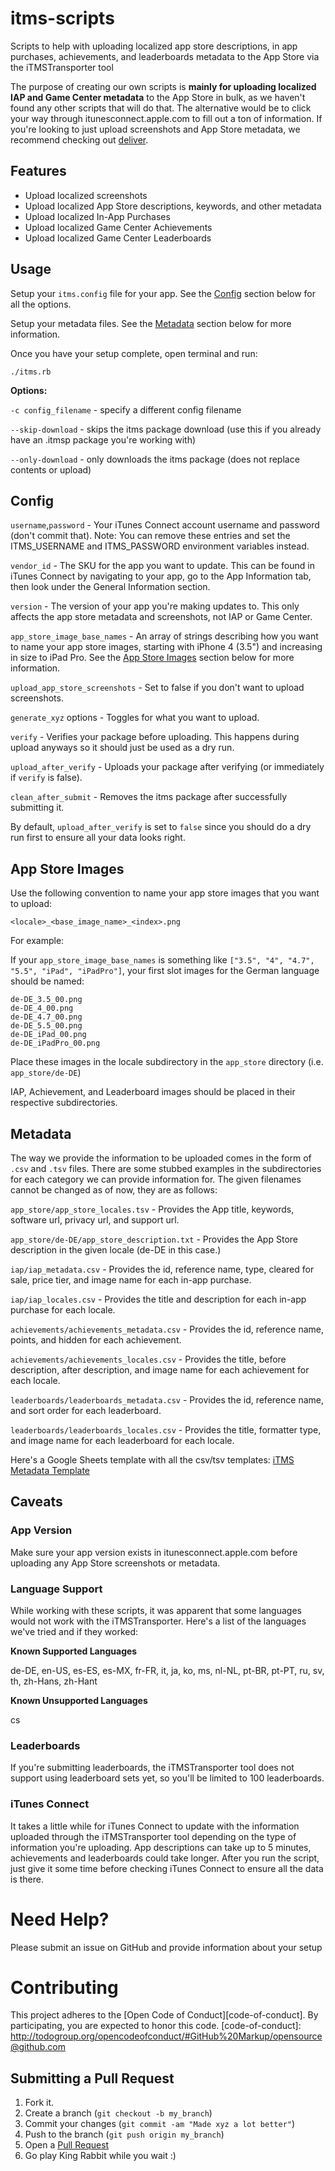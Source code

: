 # itms-scripts
Scripts to help with uploading localized app store descriptions, in app purchases, achievements, and leaderboards metadata to the App Store via the iTMSTransporter tool

The purpose of creating our own scripts is **mainly for uploading localized IAP and Game Center metadata** to the App Store in bulk, as we haven't found any other scripts that will do that.
The alternative would be to click your way through itunesconnect.apple.com to fill out a ton of information.
If you're looking to just upload screenshots and App Store metadata, we recommend checking out [deliver](https://github.com/fastlane/fastlane/tree/master/deliver).

## Features
* Upload localized screenshots
* Upload localized App Store descriptions, keywords, and other metadata
* Upload localized In-App Purchases
* Upload localized Game Center Achievements
* Upload localized Game Center Leaderboards

## Usage
Setup your `itms.config` file for your app. See the [Config](#config) section below for all the options.

Setup your metadata files. See the [Metadata](#metadata) section below for more information.

Once you have your setup complete, open terminal and run:
```
./itms.rb
```
**Options:**

`-c config_filename` - specify a different config filename

`--skip-download` - skips the itms package download (use this if you already have an .itmsp package you're working with)

`--only-download` - only downloads the itms package (does not replace contents or upload)

## Config
`username`,`password` - Your iTunes Connect account username and password (don't commit that). Note: You can remove these entries and set the ITMS\_USERNAME and ITMS\_PASSWORD environment variables instead.

`vendor_id` - The SKU for the app you want to update.
This can be found in iTunes Connect by navigating to your app, go to the App Information tab, then look under the General Information section.

`version` - The version of your app you're making updates to.
This only affects the app store metadata and screenshots, not IAP or Game Center.

`app_store_image_base_names` - An array of strings describing how you want to name your app store images, starting with iPhone 4 (3.5") and increasing in size to iPad Pro.
See the [App Store Images](#app-store-images) section below for more information.

`upload_app_store_screenshots` - Set to false if you don't want to upload screenshots.

`generate_xyz` options - Toggles for what you want to upload.

`verify` - Verifies your package before uploading. This happens during upload anyways so it should just be used as a dry run.

`upload_after_verify` - Uploads your package after verifying (or immediately if `verify` is false).

`clean_after_submit` - Removes the itms package after successfully submitting it.

By default, `upload_after_verify` is set to `false` since you should do a dry run first to ensure all your data looks right.

## App Store Images
Use the following convention to name your app store images that you want to upload:

`<locale>_<base_image_name>_<index>.png`

For example:

If your `app_store_image_base_names` is something like `["3.5", "4", "4.7", "5.5", "iPad", "iPadPro"]`,
your first slot images for the German language should be named:

```
de-DE_3.5_00.png
de-DE_4_00.png
de-DE_4.7_00.png
de-DE_5.5_00.png
de-DE_iPad_00.png
de-DE_iPadPro_00.png
```
Place these images in the locale subdirectory in the `app_store` directory (i.e. `app_store/de-DE`)

IAP, Achievement, and Leaderboard images should be placed in their respective subdirectories.

## Metadata
The way we provide the information to be uploaded comes in the form of `.csv` and `.tsv` files.
There are some stubbed examples in the subdirectories for each category we can provide information for.
The given filenames cannot be changed as of now, they are as follows:

`app_store/app_store_locales.tsv` - Provides the App title, keywords, software url, privacy url, and support url.

`app_store/de-DE/app_store_description.txt` - Provides the App Store description in the given locale (de-DE in this case.)

`iap/iap_metadata.csv` - Provides the id, reference name, type, cleared for sale, price tier, and image name for each in-app purchase.

`iap/iap_locales.csv` - Provides the title and description for each in-app purchase for each locale.

`achievements/achievements_metadata.csv` - Provides the id, reference name, points, and hidden for each achievement.

`achievements/achievements_locales.csv` - Provides the title, before description, after description, and image name for each achievement for each locale.

`leaderboards/leaderboards_metadata.csv` - Provides the id, reference name, and sort order for each leaderboard.

`leaderboards/leaderboards_locales.csv` - Provides the title, formatter type, and image name for each leaderboard for each locale.

Here's a Google Sheets template with all the csv/tsv templates: [iTMS Metadata Template](https://docs.google.com/spreadsheets/d/1kFDrGsMZQzgTpbhx9E1ebliKce4fAjl6TSuHdXlrZso/edit?usp=sharing)

## Caveats
### App Version
Make sure your app version exists in itunesconnect.apple.com before uploading any App Store screenshots or metadata.

### Language Support
While working with these scripts, it was apparent that some languages would not work with the iTMSTransporter. Here's a list of the languages we've tried and if they worked:

**Known Supported Languages**

de-DE, en-US, es-ES, es-MX, fr-FR, it, ja, ko, ms, nl-NL, pt-BR, pt-PT, ru, sv, th, zh-Hans, zh-Hant

**Known Unsupported Languages**

cs

### Leaderboards
If you're submitting leaderboards, the iTMSTransporter tool does not support using leaderboard sets yet, so you'll be limited to 100 leaderboards.

### iTunes Connect
It takes a little while for iTunes Connect to update with the information uploaded through the iTMSTransporter tool depending on the type of information you're uploading. App descriptions can take up to 5 minutes, achievements and leaderboards could take longer. After you run the script, just give it some time before checking iTunes Connect to ensure all the data is there.

# Need Help?

Please submit an issue on GitHub and provide information about your setup

# Contributing

This project adheres to the [Open Code of Conduct][code-of-conduct]. By participating, you are expected to honor this code.
[code-of-conduct]: http://todogroup.org/opencodeofconduct/#GitHub%20Markup/opensource@github.com

## Submitting a Pull Request

1. Fork it.
2. Create a branch (`git checkout -b my_branch`)
3. Commit your changes (`git commit -am "Made xyz a lot better"`)
4. Push to the branch (`git push origin my_branch`)
5. Open a [Pull Request](http://github.com/github/markup/pulls)
6. Go play King Rabbit while you wait :)
